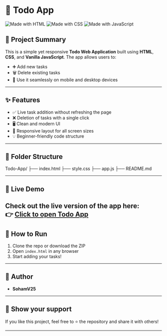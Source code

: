 # 📝 Todo App

![Made with HTML](https://img.shields.io/badge/Made%20with-HTML-orange)
![Made with CSS](https://img.shields.io/badge/Made%20with-CSS-blue)
![Made with JavaScript](https://img.shields.io/badge/Made%20with-JavaScript-yellow)

## 📌 Project Summary

This is a simple yet responsive **Todo Web Application** built using **HTML**, **CSS**, and **Vanilla JavaScript**. The app allows users to:

- ➕ Add new tasks
- 🗑️ Delete existing tasks
- 📱 Use it seamlessly on mobile and desktop devices

---

## ✨ Features

- ✅ Live task addition without refreshing the page
- ❌ Deletion of tasks with a single click
- 🖥️ Clean and modern UI
- 📱 Responsive layout for all screen sizes
- 💡 Beginner-friendly code structure

---

## 📂 Folder Structure
Todo-App/
├── index.html
├── style.css
├── app.js
├── README.md

---

## 🔗 Live Demo

Check out the live version of the app here:  
👉 [Click to open Todo App](to-do-list-by-soham.vercel.app)
---

## 🚀 How to Run

1. Clone the repo or download the ZIP
2. Open `index.html` in any browser
3. Start adding your tasks!

---

## 🙌 Author

- **SohamV25** 

---

## 🌟 Show your support

If you like this project, feel free to ⭐ the repository and share it with others!

---
